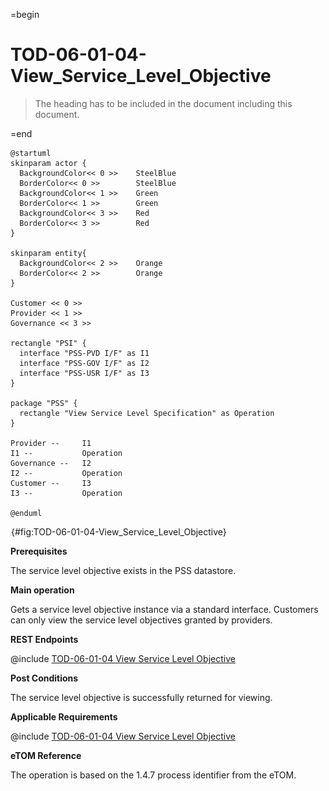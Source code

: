 =begin

# TOD-06-01-04-View_Service_Level_Objective

> The heading has to be included in the document including this document.

=end

```plantuml
@startuml
skinparam actor {
  BackgroundColor<< 0 >> 	SteelBlue
  BorderColor<< 0 >> 		SteelBlue
  BackgroundColor<< 1 >> 	Green
  BorderColor<< 1 >> 		Green
  BackgroundColor<< 3 >> 	Red
  BorderColor<< 3 >> 		Red
}

skinparam entity{
  BackgroundColor<< 2 >> 	Orange
  BorderColor<< 2 >> 		Orange
}

Customer << 0 >>
Provider << 1 >>
Governance << 3 >>

rectangle "PSI" {
  interface "PSS-PVD I/F" as I1
  interface "PSS-GOV I/F" as I2
  interface "PSS-USR I/F" as I3
}

package "PSS" {
  rectangle "View Service Level Specification" as Operation
}

Provider --	    I1
I1 --           Operation
Governance --   I2
I2 --           Operation
Customer --     I3
I3 --           Operation

@enduml

```

![**TOD-06-01-04**: View Service Level Objective](../../common/pixel.png){#fig:TOD-06-01-04-View_Service_Level_Objective}

**Prerequisites**

The service level objective exists in the PSS datastore.

**Main operation**

Gets a service level objective instance via a standard interface.
Customers can only view the service level objectives granted by providers.

**REST Endpoints**

@include [TOD-06-01-04 View Service Level Objective](endpoints/TOD-06-01-04-View_Service_Level_Objective-endpoints.md)

**Post Conditions**

The service level objective is successfully returned for viewing.

**Applicable Requirements**

@include [TOD-06-01-04 View Service Level Objective](requirements/TOD-06-01-04-View_Service_Level_Objective-requirements.md)

**eTOM Reference**

The operation is based on the 1.4.7 process identifier from the eTOM.
